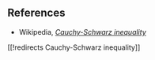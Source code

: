 

## References

* Wikipedia, _[Cauchy-Schwarz inequality](https://en.wikipedia.org/wiki/Cauchy–Schwarz_inequality)_

[[!redirects Cauchy-Schwarz inequality]]
